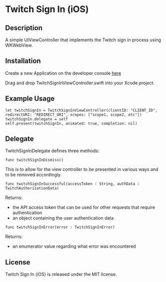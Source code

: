 # Twitch Sign In (iOS)

## Description
A simple UIViewController that implements the Twitch sign in process using WKWebView.

## Installation
Create a new Application on the developer console [here](https://dev.twitch.tv/console/apps)  

Drag and drop TwitchSignInViewController.swift into your Xcode project.

## Example Usage
```
let twitchSignIn = TwitchSignInViewController(clientID: "CLIENT_ID", redirectURI: "REDIRECT_URI", scopes: ["scope1, scope2, etc"])
twitchSignIn.delegate = self
self.present(twitchSignIn, animated: true, completion: nil)
```

## Delegate
TwitchSignInDelegate defines three methods:  

```
func twitchSignInDismiss()
```  
This is to allow for the view controller to be presented in various ways and to be removed accordingly.  

```
func twitchSignInSuccessful(accessToken : String, authData : TwitchAuthorizationData)
```  
Returns:  
- the API access token that can be used for other requests that require authentication  
- an object containing the user authentication data

```
func twitchSignInError(error : TwitchSignInError)
```  
Returns:  
- an enumerator value regarding what error was encountered

## License

Twitch Sign In (iOS) is released under the MIT license.
